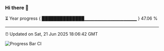 ### Hi there 👋

⏳ Year progress { ██████████████▁▁▁▁▁▁▁▁▁▁▁▁▁▁▁▁ } 47.06 %

---

⏰ Updated on Sat, 21 Jun 2025 18:06:42 GMT

![Progress Bar CI](https://github.com/liununu/liununu/workflows/Progress%20Bar%20CI/badge.svg)

